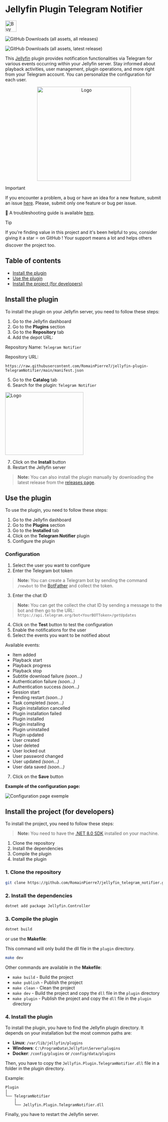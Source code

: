 # Jellyfin Plugin Telegram Notifier

<a href='https://ko-fi.com/B0B8112Y0Y' target='_blank'><img height='36' style='border:0px;height:36px;' src='https://storage.ko-fi.com/cdn/kofi1.png?v=3' border='0' alt='Buy Me a Coffee at ko-fi.com' /></a>

![GitHub Downloads (all assets, all releases)](https://img.shields.io/github/downloads/RomainPierre7/jellyfin-plugin-TelegramNotifier/total)

![GitHub Downloads (all assets, latest release)](https://img.shields.io/github/downloads/RomainPierre7/jellyfin-plugin-TelegramNotifier/latest/total)

This [Jellyfin](https://github.com/jellyfin) plugin provides notification functionalities via Telegram for various events occurring within your Jellyfin server. Stay informed about playback activities, user management, plugin operations, and more right from your Telegram account. You can personalize the configuration for each user.

<p align="center">
<img src="assets/logo.png" alt="Logo" width="300" height="300">

> [!IMPORTANT]
> If you encounter a problem, a bug or have an idea for a new feature, submit an issue [here](https://github.com/RomainPierre7/jellyfin-plugin-TelegramNotifier/issues). Please, submit only one feature or bug per issue.

🧰 A troubleshooting guide is available [here](https://github.com/RomainPierre7/jellyfin-plugin-TelegramNotifier/blob/main/Troubleshooting.md).

> [!TIP]
> If you're finding value in this project and it's been helpful to you, consider giving it a star ⭐️ on GitHub ! Your support means a lot and helps others discover the project too.

## Table of contents

- [Install the plugin](#install-the-plugin)
- [Use the plugin](#use-the-plugin)
- [Install the project (for developers)](#install-the-project-for-developers)

## Install the plugin

To install the plugin on your Jellyfin server, you need to follow these steps:

1. Go to the Jellyfin dashboard
2. Go to the **Plugins** section
3. Go to the **Repository** tab
4. Add the depot URL: 

Repository Name: ```Telegram Notifier```

Repository URL:
```
https://raw.githubusercontent.com/RomainPierre7/jellyfin-plugin-TelegramNotifier/main/manifest.json
```

5. Go to the **Catalog** tab
6. Search for the plugin: ```Telegram Notifier```

<img src="assets/catalog.png" alt="Logo" width="250" height="200">

7. Click on the **Install** button
8. Restart the Jellyfin server

> **Note:** You can also install the plugin manually by downloading the latest release from the [releases page](https://github.com/RomainPierre7/jellyfin-plugin-TelegramNotifier/releases).

## Use the plugin

To use the plugin, you need to follow these steps:

1. Go to the Jellyfin dashboard
2. Go to the **Plugins** section
3. Go to the **Installed** tab
4. Click on the **Telegram Notifier** plugin
5. Configure the plugin

### Configuration

1. Select the user you want to configure
2. Enter the Telegram bot token
> **Note:** You can create a Telegram bot by sending the command ```/newbot``` to the [BotFather](https://t.me/botfather) and collect the token.
3. Enter the chat ID
> **Note:** You can get the collect the chat ID by sending a message to the bot and then go to the URL: ```https://api.telegram.org/bot<YourBOTToken>/getUpdates```
4. Click on the **Test** button to test the configuration
5. Enable the notifications for the user
6. Select the events you want to be notified about

Available events:
- Item added
- Playback start
- Playback progress
- Playback stop
- Subtitle download failure *(soon...)*
- Authentication failure *(soon...)*
- Authentication success *(soon...)*
- Session start
- Pending restart *(soon...)*
- Task completed *(soon...)*
- Plugin installation cancelled
- Plugin installation failed
- Plugin installed
- Plugin installing
- Plugin uninstalled
- Plugin updated
- User created
- User deleted
- User locked out
- User password changed
- User updated *(soon...)*
- User data saved *(soon...)*

7. Click on the **Save** button

**Example of the configuration page:**

![Configuration page exemple](assets/config.png)

## Install the project (for developers)

To install the project, you need to follow these steps:

> **Note:** You need to have the [.NET 8.0 SDK](https://dotnet.microsoft.com/download) installed on your machine.

1. Clone the repository
2. Install the dependencies
3. Compile the plugin
4. Install the plugin

### 1. Clone the repository

```bash
git clone https://github.com/RomainPierre7/jellyfin_telegram_notifier.git
```

### 2. Install the dependencies

```bash
dotnet add package Jellyfin.Controller
```

### 3. Compile the plugin

```bash
dotnet build
```

or use the **Makefile**:

This command will only build the dll file in the ```plugin``` directory.

```bash
make dev
```

Other commands are available in the **Makefile**:

- ```make build``` - Build the project
- ```make publish``` - Publish the project
- ```make clean``` - Clean the project
- ```make dev``` - Build the project and copy the `dll` file in the ```plugin``` directory
- ```make plugin``` - Publish the project and copy the `dll` file in the ```plugin``` directory

### 4. Install the plugin

To install the plugin, you have to find the Jellyfin plugin directory. It depends on your installation but the most common paths are:

- **Linux**: ```/var/lib/jellyfin/plugins```
- **Windows**: ```C:\ProgramData\Jellyfin\Server\plugins```
- **Docker**: ```/config/plugins``` or ```/config/data/plugins```

Then, you have to copy the ```Jellyfin.Plugin.TelegramNotifier.dll``` file in a folder in the plugin directory.

Example:

```
Plugin
│
└── TelegramNotifier
    │
    └── Jellyfin.Plugin.TelegramNotifier.dll
```

Finally, you have to restart the Jellyfin server.
